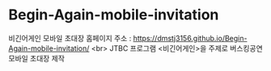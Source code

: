 # Begin-Again-mobile-invitation
비긴어게인 모바일 초대장 홈페이지 주소 : https://dmstj3156.github.io/Begin-Again-mobile-invitation/ &lt;br> JTBC 프로그램 &lt;비긴어게인>을 주제로 버스킹공연 모바일 초대장 제작 

